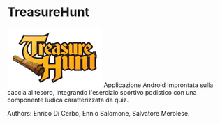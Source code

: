 # TreasureHunt
![Alt text](https://github.com/Salvatorem89/TreasureHunt/blob/master/app/src/main/res/drawable/treasure_hunt.png)
Applicazione Android improntata sulla caccia al tesoro, integrando l'esercizio sportivo podistico con una componente ludica caratterizzata da quiz.

Authors: Enrico Di Cerbo, Ennio Salomone, Salvatore Merolese.
